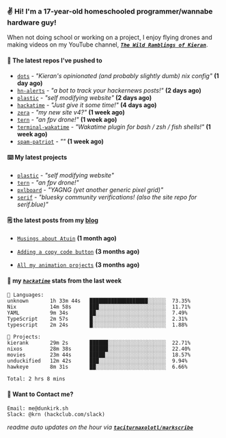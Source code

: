 ### ✌️ Hi! I'm a 17-year-old homeschooled programmer/wannabe hardware guy!

When not doing school or working on a project, I enjoy flying drones and making videos on my YouTube channel, [**_`The Wild Ramblings of Kieran`_**](https://youtube.com/@kieran.rambles).

#### 👷 The latest repos I've pushed to

- [`dots`](https://github.com/taciturnaxolotl/dots) - _"Kieran's opinionated (and probably slightly dumb) nix config"_ **(1 day ago)**
- [`hn-alerts`](https://github.com/taciturnaxolotl/hn-alerts) - _"a bot to track your hackernews posts!"_ **(2 days ago)**
- [`plastic`](https://github.com/taciturnaxolotl/plastic) - _"self modifying website"_ **(2 days ago)**
- [`hackatime`](https://github.com/hackclub/hackatime) - _"Just give it some time!"_ **(4 days ago)**
- [`zera`](https://github.com/taciturnaxolotl/zera) - _"my new site v4?"_ **(1 week ago)**
- [`tern`](https://github.com/taciturnaxolotl/tern) - _"an fpv drone!"_ **(1 week ago)**
- [`terminal-wakatime`](https://github.com/hackclub/terminal-wakatime) - _"Wakatime plugin for bash / zsh / fish shells!"_ **(1 week ago)**
- [`spam-patriot`](https://github.com/taciturnaxolotl/spam-patriot) - _""_ **(1 week ago)**

#### ⌨️ My latest projects

- [`plastic`](https://github.com/taciturnaxolotl/plastic) - _"self modifying website"_
- [`tern`](https://github.com/taciturnaxolotl/tern) - _"an fpv drone!"_
- [`pxlboard`](https://github.com/taciturnaxolotl/pxlboard) - _"YAGNG (yet another generic pixel grid)"_
- [`serif`](https://github.com/taciturnaxolotl/serif) - _"bluesky community verifications! (also the site repo for serif.blue)"_

#### 🗒️ the latest posts from my [blog](https://dunkirk.sh)

- [`Musings about Atuin`](https://dunkirk.sh/blog/atuin/) **(1 month ago)**

- [`Adding a copy code button`](https://dunkirk.sh/blog/adding-a-copy-button/) **(3 months ago)**

- [`All my animation projects`](https://dunkirk.sh/blog/my-animations/) **(3 months ago)**



#### 📡 my [_`hackatime`_](https://waka.hackclub.com) stats from the last week

```text
💾 Languages:
unknown       1h 33m 44s   ███████████████████░░░░░░  73.35%
Nix           14m 58s      ███░░░░░░░░░░░░░░░░░░░░░░  11.71%
YAML          9m 34s       ██░░░░░░░░░░░░░░░░░░░░░░░  7.49%
TypeScript    2m 57s       █░░░░░░░░░░░░░░░░░░░░░░░░  2.31%
typescript    2m 24s       █░░░░░░░░░░░░░░░░░░░░░░░░  1.88%

💼 Projects:
kierank       29m 2s       ██████░░░░░░░░░░░░░░░░░░░  22.71%
nixos         28m 38s      ██████░░░░░░░░░░░░░░░░░░░  22.40%
movies        23m 44s      █████░░░░░░░░░░░░░░░░░░░░  18.57%
unduckified   12m 42s      ███░░░░░░░░░░░░░░░░░░░░░░  9.94%
hawkeye       8m 31s       ██░░░░░░░░░░░░░░░░░░░░░░░  6.66%

Total: 2 hrs 8 mins
```

#### 📮 Want to Contact me?

```text
Email: me@dunkirk.sh
Slack: @krn (hackclub.com/slack)
```

_readme auto updates on the hour via [**`taciturnaxolotl/markscribe`**](https://github.com/taciturnaxolotl/markscribe)_

